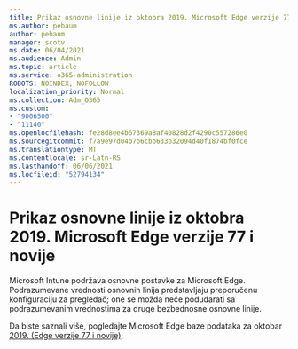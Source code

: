 ```yaml
---
title: Prikaz osnovne linije iz oktobra 2019. Microsoft Edge verzije 77 i novije
ms.author: pebaum
author: pebaum
manager: scotv
ms.date: 06/04/2021
ms.audience: Admin
ms.topic: article
ms.service: o365-administration
ROBOTS: NOINDEX, NOFOLLOW
localization_priority: Normal
ms.collection: Adm_O365
ms.custom:
- "9006500"
- "11140"
ms.openlocfilehash: fe28d8ee4b67369a8af40828d2f4290c557286e0
ms.sourcegitcommit: f7a9e97d04b7b6cbb633b32094d40f1874bf0fce
ms.translationtype: MT
ms.contentlocale: sr-Latn-RS
ms.lasthandoff: 06/06/2021
ms.locfileid: "52794134"
---
```

# <a name="view-the-october-2019-baseline-for-microsoft-edge-versions-77-and-later"></a>Prikaz osnovne linije iz oktobra 2019. Microsoft Edge verzije 77 i novije

Microsoft Intune podržava osnovne postavke za Microsoft Edge. Podrazumevane vrednosti osnovnih linija predstavljaju preporučenu konfiguraciju za pregledač; one se možda neće podudarati sa podrazumevanim vrednostima za druge bezbednosne osnovne linije.

Da biste saznali više, pogledajte Microsoft Edge baze podataka za oktobar [2019. (Edge verzije 77 i novije)](/mem/intune/protect/security-baseline-settings-edge?pivots=edge-october-2019).